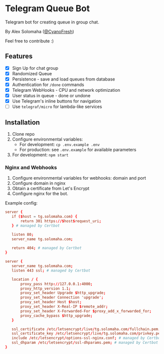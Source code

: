 Telegram Queue Bot
====

Telegram bot for creating queue in group chat.

By Alex Solomaha ([@CyanoFresh](https://t.me/cyanofresh))

Feel free to contribute :)


## Features

- [x] Sign Up for chat group
- [x] Randomized Queue
- [x] Persistence - save and load queues from database
- [x] Authentication for `/done` commands
- [x] Telegram WebHooks - CPU and network optimization
- [x] User status in queue - done or undone
- [x] Use Telegram's inline buttons for navigation
- [ ] Use `telegraf/micro` for lambda-like services

## Installation

1. Clone repo
2. Configure environmental variables:
    * For development: `cp .env.example .env`
    * For production: see `.env.example` for available parameters
3. For development: `npm start`

### Nginx and Webhooks

1. Configure environmental variables for webhooks: domain and port
2. Configure domain in nginx
3. Obtain a certificate from Let's Encrypt
4. Configure nginx for the bot. 

Example config:

```conf
server {
   if ($host = tg.solomaha.com) {
       return 301 https://$host$request_uri;
   } # managed by Certbot

   listen 80;
   server_name tg.solomaha.com;
   
   return 404; # managed by Certbot
}

server {
   server_name tg.solomaha.com;
   listen 443 ssl; # managed by Certbot

   location / {
       proxy_pass http://127.0.0.1:4000;
       proxy_http_version 1.1;
       proxy_set_header Upgrade $http_upgrade;
       proxy_set_header Connection 'upgrade';
       proxy_set_header Host $host;
       proxy_set_header X-Real-IP $remote_addr;
       proxy_set_header X-Forwarded-For $proxy_add_x_forwarded_for;
       proxy_cache_bypass $http_upgrade;
   }

   ssl_certificate /etc/letsencrypt/live/tg.solomaha.com/fullchain.pem; # managed by Certbot
   ssl_certificate_key /etc/letsencrypt/live/tg.solomaha.com/privkey.pem; # managed by Certbot
   include /etc/letsencrypt/options-ssl-nginx.conf; # managed by Certbot
   ssl_dhparam /etc/letsencrypt/ssl-dhparams.pem; # managed by Certbot
}
```
